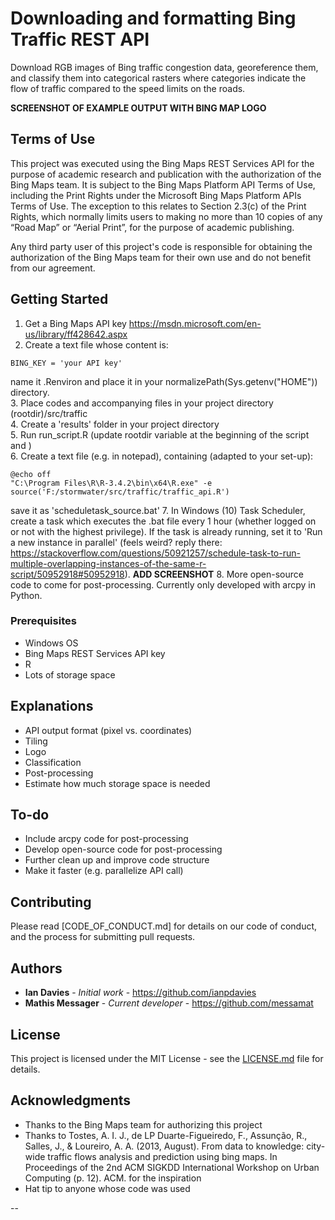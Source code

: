 # Downloading and formatting Bing Traffic REST API

Download RGB images of Bing traffic congestion data, georeference them, and classify them into categorical rasters where categories indicate the flow of traffic compared to the speed limits on the roads. 

**SCREENSHOT OF EXAMPLE OUTPUT WITH BING MAP LOGO**

## Terms of Use
This project was executed using the Bing Maps REST Services API for the purpose of academic research and publication with the authorization of the Bing Maps team. It is subject to the Bing Maps Platform API Terms of Use, including the Print Rights under the Microsoft Bing Maps Platform APIs Terms of Use. The exception to this relates to Section 2.3(c) of the Print Rights, which normally limits users to making no more than 10 copies of any “Road Map” or “Aerial Print”, for the purpose of academic publishing.  

Any third party user of this project's code is responsible for obtaining the authorization of the Bing Maps team for their own use and do not benefit from our agreement.

## Getting Started  
1. Get a Bing Maps API key https://msdn.microsoft.com/en-us/library/ff428642.aspx  
2. Create a text file whose content is: 
```
BING_KEY = 'your API key'
```
name it .Renviron and place it in your normalizePath(Sys.getenv("HOME")) directory.  
3. Place codes and accompanying files in your project directory (rootdir)/src/traffic  
4. Create a 'results' folder in your project directory  
5. Run run_script.R (update rootdir variable at the beginning of the script and )  
6. Create a text file (e.g. in notepad), containing (adapted to your set-up):
```
@echo off
"C:\Program Files\R\R-3.4.2\bin\x64\R.exe" -e source('F:/stormwater/src/traffic/traffic_api.R')
```
save it as 'scheduletask_source.bat'
7. In Windows (10) Task Scheduler, create a task which executes the .bat file every 1 hour (whether logged on or not with the highest privilege). If the task is already running, set it to 'Run a new instance in parallel' (feels weird? reply there: https://stackoverflow.com/questions/50921257/schedule-task-to-run-multiple-overlapping-instances-of-the-same-r-script/50952918#50952918). 
**ADD SCREENSHOT**
8. More open-source code to come for post-processing. Currently only developed with arcpy in Python. 

### Prerequisites

- Windows OS
- Bing Maps REST Services API key
- R
- Lots of storage space

## Explanations
- API output format (pixel vs. coordinates)
- Tiling
- Logo
- Classification
- Post-processing
- Estimate how much storage space is needed

## To-do
- Include arcpy code for post-processing
- Develop open-source code for post-processing
- Further clean up and improve code structure
- Make it faster (e.g. parallelize API call)

## Contributing

Please read [CODE_OF_CONDUCT.md] for details on our code of conduct, and the process for submitting pull requests.

## Authors

* **Ian Davies** - *Initial work* - https://github.com/ianpdavies
* **Mathis Messager** - *Current developer* - https://github.com/messamat

## License

This project is licensed under the MIT License - see the [LICENSE.md](LICENSE.md) file for details.

## Acknowledgments
* Thanks to the Bing Maps team for authorizing this project
* Thanks to Tostes, A. I. J., de LP Duarte-Figueiredo, F., Assunção, R., Salles, J., & Loureiro, A. A. (2013, August). From data to knowledge: city-wide traffic flows analysis and prediction using bing maps. In Proceedings of the 2nd ACM SIGKDD International Workshop on Urban Computing (p. 12). ACM. for the inspiration
* Hat tip to anyone whose code was used

--
